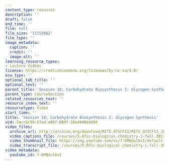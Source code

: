 ```yaml
---
content_type: resource
description: ''
draft: false
end_time: ''
file: null
file_size: '11153062'
file_type: ''
image_metadata:
  caption: ''
  credit: ''
  image-alt: ''
learning_resource_types:
- Lecture Videos
license: https://creativecommons.org/licenses/by-nc-sa/4.0/
ocw_type: ''
optional_tab_title: ''
optional_text: ''
parent_title: 'Session 18: Carbohydrate Biosynthesis I: Glycogen Synthesis '
parent_type: CourseSection
related_resources_text: ''
resource_index_text: ''
resourcetype: Video
start_time: ''
title: 'Session 18: Carbohydrate Biosynthesis I: Glycogen Synthesis'
uid: 5acc6c98-b7ed-a06f-089f-56e4848a9d9d
video_files:
  archive_url: http://archive.org/download/MIT5.07SCF13/MIT5_07SCF13_JE-Ses18_300k.mp4
  video_captions_file: /courses/5-07sc-biological-chemistry-i-fall-2013/f54a09b714c657bd96910761c7dfcafd_f-bMQdul6xI.vtt
  video_thumbnail_file: https://img.youtube.com/vi/f-bMQdul6xI/default.jpg
  video_transcript_file: /courses/5-07sc-biological-chemistry-i-fall-2013/6f898ba85f5f6a35e90d1ee8f25adedf_f-bMQdul6xI.pdf
video_metadata:
  youtube_id: f-bMQdul6xI
---
```

